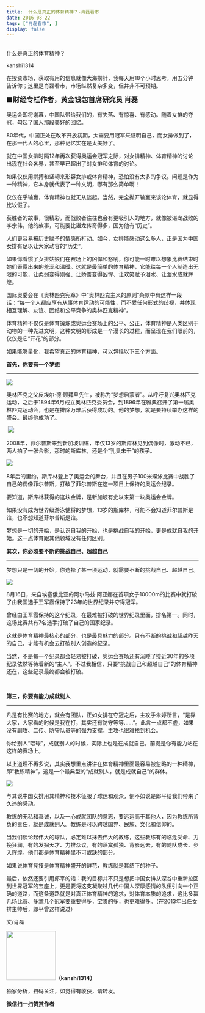 ```yaml
---
title:  什么是真正的体育精神？-肖磊看市
date: 2016-08-22
tags: ["肖磊看市", ]
display: false
---
```



## 



什么是真正的体育精神？




kanshi1314




在投资市场，获取有用的信息就像大海捞针，我每天用18个小时思考，用五分钟告诉你；这里是肖磊看市，市场纵然复杂多变，但并非不可预期。


**<strong style="max-width: 100%; font-size: 18px; text-align: justify; line-height: 1.6; text-indent: 40px; box-sizing: border-box !important; word-wrap: break-word !important;">■财经专栏作者，黄金钱包首席研究员 肖磊**</strong>



奥运会即将谢幕，中国队带给我们的，有失落、有惊喜、有感动。随着女排的夺冠，勾起了国人那段美好的回忆。



80年代，中国正处在改革开放初期，太需要用冠军来证明自己，而女排做到了，在那一代人的心里，那种记忆实在是太美好了。



就在中国女排时隔12年再次获得奥运会冠军之际，对女排精神、体育精神的讨论出现在社会各界，甚至早已超出了对女排和体育的讨论。



如果仅仅用拼搏和坚韧来形容女排或体育精神，恐怕没有太多的争议。问题是作为一种精神，它本身就代表了一种文明，哪有那么简单啊！



仅仅在乎输赢，体育精神也就无从谈起。当然，完全抛开输赢来谈论体育，就显得比较假了。



获胜者的故事，很精彩，而战败者往往也会有更吸引人的地方，就像被谌龙战败的李宗伟，他的故事，可能要比谌龙传奇得多，因为他有“历史”。



人们更容易被历史赋予的情感所打动。如今，女排能感动这么多人，正是因为中国女排有足以让大家动容的“历史”。



如果你看惯了女排姑娘们在赛场上的凶悍和怒吼，你可能一时难以想象比赛结束时她们表露出来的羞涩和温暖。这就是最简单的体育精神，它能给每一个人制造出无限的可能，让柔弱变得刚强、让娇羞变得凶悍、让欢笑赋予泪水、让泪水成就辉煌。



国际奥委会在《奥林匹克宪章》中“奥林匹克主义的原则”条款中有这样一段话：“每一个人都应享有从事体育运动的可能性，而不受任何形式的歧视，并体现相互理解、友谊、团结和公平竞争的奥林匹克精神”。



体育精神不仅仅是体育锻炼或奥运会赛场上的公平、公正，体育精神是人类区别于动物的一种先进文明，这种文明的形成是一个漫长的过程，而呈现在我们眼前的，仅仅是它“开花”的部分。



如果能够量化，我希望真正的体育精神，可以包括以下三个方面。



**首先，你要有一个梦想**

****

<img data-s="300,640" data-type="jpeg" src="http://mmbiz.qpic.cn/mmbiz_jpg/rIYcHn0KrPSW8PK6qaC4tLXB69aqq9Cib4iaW3xrukyqTXuiaYdt5RqNW8jDd1ZeQkib09OgqxwZQZI2x0RlRuDiceg/0?wx_fmt=jpeg" data-ratio="1.2842809364548495" data-w="299"/>

奥林匹克之父皮埃尔·德·顾拜旦先生，被称为“梦想启蒙者”。从呼吁复兴奥林匹克运动，之后于1894年6月成立奥林匹克委员会，到1896年在雅典召开了第一届奥林匹克运动会，也是在排除万难后获得成功的。他的梦想，就是要持续举办这样的盛会。最终他成功了。



&nbsp;<img data-s="300,640" data-type="jpeg" src="http://mmbiz.qpic.cn/mmbiz_jpg/rIYcHn0KrPTcq7IiaK9S7TWPzurHWYlzwYDhxz1wyiaW5PwVpQGwibxPAWEA0ve6oeBFm1EdumyBB7fj2GHibJPBSQ/0?wx_fmt=jpeg" data-ratio="0.7957559681697612" data-w="377"/>



2008年，菲尔普斯来到新加坡训练，年仅13岁的斯库林见到偶像时，激动不已，两人拍了一张合影，那时的斯库林，还是个“乳臭未干”的孩子。



<img data-s="300,640" data-type="jpeg" src="http://mmbiz.qpic.cn/mmbiz_jpg/rIYcHn0KrPTcq7IiaK9S7TWPzurHWYlzwT3MMjS2yZia710F4tC0bvu2OHdQbKQGDqbOFS5yZIGg6MXFOIoHX1WA/0?wx_fmt=jpeg" data-ratio="0.558" data-w="500"/>&nbsp;

8年后的里约，斯库林登上了奥运会的舞台，并且在男子100米蝶泳比赛中战胜了自己的偶像菲尔普斯，打破了菲尔普斯在这一项目上保持的奥运会纪录。



要知道，斯库林获得的这块金牌，是新加坡有史以来第一块奥运会金牌。&nbsp;



如果没有成为世界级游泳健将的梦想，13岁的斯库林，可能不会知道菲尔普斯是谁，也不想知道菲尔普斯是谁。



梦想是一切的开始，是认识自我的开始，也是挑战自我的开始，更是成就自我的开始。这一点体育跟其他领域没有任何区别。



**其次，你必须要不断的挑战自己、超越自己**

****

梦想只是一切的开始，你选择了某一项运动，就需要不断的挑战自己、超越自己。



<img data-s="300,640" data-type="jpeg" src="http://mmbiz.qpic.cn/mmbiz_jpg/rIYcHn0KrPTcq7IiaK9S7TWPzurHWYlzw1Rbm8AFRtR5lNGBEpaJFtlho0Auoh3KQyn7QlzGIFt7Zicictv3XapoQ/0?wx_fmt=jpeg" data-ratio="0.6350877192982456" data-w="570"/>



8月16日，来自埃塞俄比亚的阿尔马兹·阿亚娜在首项女子10000m的比赛中就打破了由我国选手王军霞保持了23年的世界纪录并夺得冠军。



曾经由王军霞保持的这个纪录，在最难被打破的世界纪录里面，排名第一。同时，这场比赛共有7名选手打破了自己的国家纪录。



这就是体育精神最核心的部分，也是最具魅力的部分。只有不断的挑战和超越昨天的自己，才能有机会去打破别人创造的纪录。



当然，不是每一个纪录都会轻易被打破，奥运会赛场还有沉睡了接近30年的多项纪录依然等待着新的“主人”。不过我相信，只要“挑战自己和超越自己”的体育精神还在，这些纪录最终都会被打破。

&nbsp;

**第三，你要有能力成就别人**

****

凡是有比赛的地方，就会有团队，正如女排在夺冠之后，主攻手朱婷所言，“是靠大家，大家看的时候是我在打，其实还有防守等等……”。此言一点都不虚，如果没有副攻、二传、防守队员等的强力支撑，主攻也很难找到机会。



你给别人“喂球”，成就别人的时候，实际上也是在成就自己。前提是你有能力站在这样的赛场上。



以上道理不再多说，其实我想重点讲讲在体育精神里面最容易被忽略的一种精神，即“教练精神”，这是一个最典型的“成就别人，就是成就自己”的群体。



<img data-s="300,640" data-type="png" src="http://mmbiz.qpic.cn/mmbiz_png/rIYcHn0KrPTcq7IiaK9S7TWPzurHWYlzwTnsfwxq5wATJJVdiadfx5UY7NkrP01a9K3F9nicL8eqKBcZtEd0HhKiaA/0?wx_fmt=png" data-ratio="0.702" data-w="500"/>



与其说中国女排用其精神和技术征服了球迷和观众，倒不如说是郎平给我们带来了久违的感动。



教练的无私和真诚，以及一心成就团队的意志，要远远高于其他人，因为教练所背负的责任，就是成就别人。教练是可以跨越国界、民族、文化和信仰的。



当我们谈论起伟大的球队，必定难以抹去伟大的教练，这些教练有的临危受命、力挽狂澜，有的发掘天才、力排众议，有的落寞孤独、背影远去，有的随队成长、步入辉煌。他们都是体育精神里不可或缺的部分。



如果说体育竞技是体育精神盛开的鲜花，教练就是其结下的种子。



最后，依然还要引用郎平的话：我的目标并不只是想把中国女排从深谷中重新拉回到世界冠军的宝座上，更是要将这支凝聚过几代中国人深厚感情的队伍引向一个正确的道路，而这条道路就是对真正体育精神的追求，对体育本质的追求，这比多赢几场比赛、多拿几个冠军要重要得多，宝贵的多，也更难得多。（在2013年出任女排主帅后，郎平曾这样说过）



文/肖磊



<img data-s="300,640" data-type="png" data-ratio="1" data-w="129" width="129px" src="http://mmbiz.qpic.cn/mmbiz/rIYcHn0KrPQ4nqiakSpAnZPNSBYdTtpdCELmtbN8iasCKX0AXDKwVJIq1gWcaGVbdt83BgU9ibs9W4vKo34H3ZOBw/640?" style="height: 129px !important; box-sizing: border-box !important; word-wrap: break-word !important; visibility: visible !important; width: 129px !important;"/>**（kanshi1314）**

 独家分析，扫码关注，如觉得有收获，请转发。




**微信扫一扫赞赏作者**